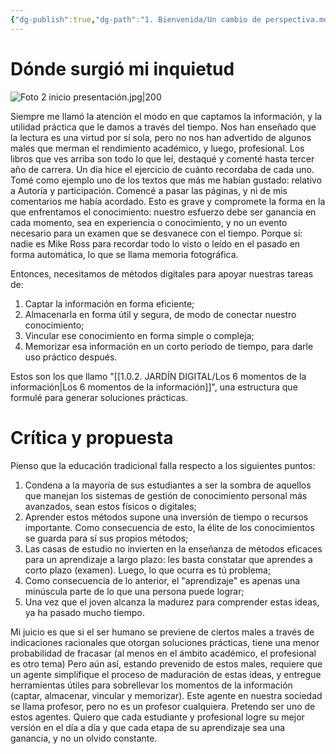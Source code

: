 ```yaml
---
{"dg-publish":true,"dg-path":"1. Bienvenida/Un cambio de perspectiva.md","permalink":"/1-bienvenida/un-cambio-de-perspectiva/"}
---
```


# Dónde surgió mi inquietud

![Foto 2 inicio presentación.jpg|200](/img/user/1.0.1.%20CEREBRO%20DIGITAL/1.%20T%C3%A9cnicas%20avanzadas%20de%20estudio%20y%20Cerebro%20Digital/Multimedia/Foto%202%20inicio%20presentaci%C3%B3n.jpg)

Siempre me llamó la atención el modo en que captamos la información, y la utilidad práctica que le damos a través del tiempo. 
Nos han enseñado que la lectura es una virtud por sí sola, pero no nos han advertido de algunos males que merman el rendimiento académico, y luego, profesional.
Los libros que ves arriba son todo lo que leí, destaqué y comenté hasta tercer año de carrera. Un día hice el ejercicio de cuánto recordaba de cada uno. 
Tomé como ejemplo uno de los textos que más me habían gustado: relativo a Autoría y participación.  Comencé a pasar las páginas, y ni de mis comentarios me había acordado.
Esto es grave y compromete la forma en la que enfrentamos el conocimiento: nuestro esfuerzo debe ser ganancia en cada momento, sea en experiencia o conocimiento, y no un evento necesario para un examen que se desvanece con el tiempo. 
Porque sí: nadie es Mike Ross para recordar todo lo visto o leído en el pasado en forma automática, lo que se llama memoria fotográfica.

Entonces, necesitamos de métodos digitales para apoyar nuestras tareas de:
1. Captar la información en forma eficiente;
2. Almacenarla en forma útil y segura, de modo de conectar nuestro conocimiento;
3. Vincular ese conocimiento en forma simple o compleja;
4. Memorizar esa información en un corto período de tiempo, para darle uso práctico después. 

Estos son los que llamo "[[1.0.2. JARDÍN DIGITAL/Los 6 momentos de la información\|Los 6 momentos de la información]]", una estructura que formulé para generar soluciones prácticas.
# Crítica y propuesta

Pienso que la educación tradicional falla respecto a los siguientes puntos:
1. Condena a la mayoría de sus estudiantes a ser la sombra de aquellos que manejan los sistemas de gestión de conocimiento personal más avanzados, sean estos físicos o digitales;
2. Aprender estos métodos supone una inversión de tiempo o recursos importante. Como consecuencia de esto, la élite de los conocimientos se guarda para sí sus propios métodos;
3. Las casas de estudio no invierten en la enseñanza de métodos eficaces para un aprendizaje a largo plazo: les basta constatar que aprendes a corto plazo (examen). Luego, lo que ocurra es tú problema;
4. Como consecuencia de lo anterior, el "aprendizaje" es apenas una minúscula parte de lo que una persona puede lograr;
5. Una vez que el joven alcanza la madurez para comprender estas ideas, ya ha pasado mucho tiempo. 

Mi juicio es que si el ser humano se previene de ciertos males a través de indicaciones racionales que otorgan soluciones prácticas, tiene una menor probabilidad de fracasar (al menos en el ámbito académico, el profesional es otro tema)
Pero aún así, estando prevenido de estos males, requiere que un agente simplifique el proceso de maduración de estas ideas, y entregue herramientas útiles para sobrellevar los momentos de la información (captar, almacenar, vincular y memorizar). Este agente en nuestra sociedad se llama profesor, pero no es un profesor cualquiera.
Pretendo ser uno de estos agentes. Quiero que cada estudiante y profesional logre su mejor versión en el día a día y que cada etapa de su aprendizaje sea una ganancia, y no un olvido constante. 